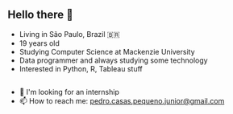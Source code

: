 ## Hello there 👋

<!--
**PedroCGithub/PedroCGithub** is a ✨ _special_ ✨ repository because its `README.md` (this file) appears on your GitHub profile.

-->
- Living in São Paulo, Brazil 🇧🇷
- 19 years old
- Studying Computer Science at Mackenzie University
- Data programmer and always studying some technology
- Interested in Python, R, Tableau  stuff

## 
- 💼 I'm looking for an internship
- 📫 How to reach me: pedro.casas.pequeno.junior@gmail.com

